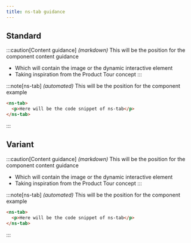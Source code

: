 ```yaml
---
title: ns-tab guidance
---
```


## Standard

:::caution[Content guidance]
_(markdown)_ This will be the position for the component content guidance

- Which will contain the image or the dynamic interactive element
- Taking inspiration from the Product Tour concept
:::

:::note[ns-tab]
_(automated)_ This will be the position for the component example

```html
<ns-tab>
  <p>Here will be the code snippet of ns-tab</p>
</ns-tab>
```
:::

## Variant

:::caution[Content guidance]
_(markdown)_ This will be the position for the component content guidance

- Which will contain the image or the dynamic interactive element
- Taking inspiration from the Product Tour concept
:::

:::note[ns-tab]
_(automated)_ This will be the position for the component example

```html
<ns-tab>
  <p>Here will be the code snippet of ns-tab</p>
</ns-tab>
```
:::
